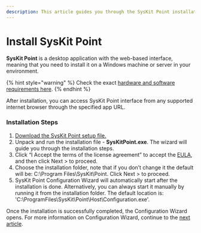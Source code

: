 ```yaml
---
description: This article guides you through the SysKit Point installation.
---
```


# Install SysKit Point

**SysKit Point** is a desktop application with the web-based interface, meaning that you need to install it on a Windows machine or server in your environment. 

{% hint style="warning" %}
Check the exact [hardware and software requirements here](../requirements/system-requirements.md).
{% endhint %}

After installation, you can access SysKit Point interface from any supported internet browser through the specified app URL.

### Installation Steps

1. [Download the SysKit Point setup file.](https://www.syskit.com/products/point/download/)
2. Unpack and run the installation file - **SysKitPoint.exe**. The wizard will guide you through the installation steps.
3. Click “I Accept the terms of the license agreement” to accept the [EULA](https://www.syskit.com/eula/), and then click Next &gt; to proceed.
4. Choose the installation folder, note that if you don’t change it the default will be: C:\Program Files\SysKit\Point. Click Next &gt; to proceed.
5. SysKit Point Configuration Wizard will automatically start after the installation is done. Alternatively, you can always start it manually by running it from the installation folder. The default location is: 'C:\ProgramFiles\SysKit\Point\Host\Configuration.exe'.

Once the installation is successfully completed, the Configuration Wizard opens. For more information on Configuration Wizard, continue to the [next article](configure-syskit-point.md).  




